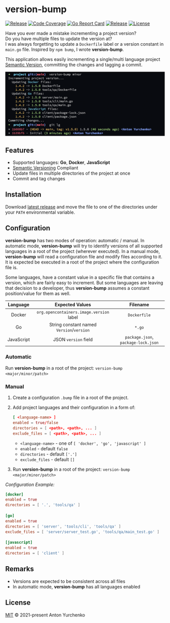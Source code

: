 # version-bump

[![Release](https://img.shields.io/github/v/release/anton-yurchenko/version-bump)](https://github.com/anton-yurchenko/version-bump/releases/latest)
[![Code Coverage](https://codecov.io/gh/anton-yurchenko/version-bump/branch/main/graph/badge.svg)](https://codecov.io/gh/anton-yurchenko/version-bump)
[![Go Report Card](https://goreportcard.com/badge/github.com/anton-yurchenko/version-bump)](https://goreportcard.com/report/github.com/anton-yurchenko/version-bump)
[![Release](https://github.com/anton-yurchenko/version-bump/actions/workflows/release.yml/badge.svg)](https://github.com/anton-yurchenko/version-bump/actions/workflows/release.yml)
[![License](https://img.shields.io/github/license/anton-yurchenko/version-bump)](LICENSE.md)

Have you ever made a mistake incrementing a project version?  
Do you have multiple files to update the version at?  
I was always forgetting to update a `Dockerfile` label or a version constant in `main.go` file. Inspired by `npm bump`, I wrote **version-bump**.  

This application allows easily incrementing a single/multi language project [Semantic Version](https://semver.org/), committing the changes and tagging a commit.

![PIC](docs/images/demo.png)

## Features

- Supported languages: **Go**, **Docker**, **JavaScript**
- [Semantic Versioning](https://semver.org/) Compliant
- Update files in multiple directories of the project at once
- Commit and tag changes

## Installation

Download [latest release](https://github.com/anton-yurchenko/version-bump/releases/latest) and move the file to one of the directories under your `PATH` environmental variable.

## Configuration

**version-bump** has two modes of operation: automatic / manual.
In automatic mode, **version-bump** will try to identify versions of all supported languages in a root of the project (wherever executed).
In a manual mode, **version-bump** will read a configuration file and modify files according to it. It is expected be executed in a root of the project where the configuration file is.

Some languages, have a constant value in a specific file that contains a version, which are fairly easy to increment.
But some languages are leaving that decision to a developer, thus **version-bump** assumes a constant position/value for them as well.

| Language      | Expected Values                               | Filename                              |
|:-------------:|:---------------------------------------------:|:-------------------------------------:|
| Docker        | `org.opencontainers.image.version` label      | `Dockerfile`                          |
| Go            | String constant named `Version`/`version`     | `*.go`                                |
| JavaScript    | JSON `version` field                          | `package.json`, `package-lock.json`   |

### Automatic

Run **version-bump** in a root of the project: `version-bump <major/minor/patch>`

### Manual

1. Create a configuration `.bump` file in a root of the project.
2. Add project languages and their configuration in a form of:

    ```toml
    [ <language-name> ]
    enabled = true/false
    directories = [ <path>, <path>, ... ]
    exclude_files = [ <path>, <path>, ... ]
    ```

    - `<language-name>` - one of `[ 'docker', 'go', 'javascript' ]`
    - `enabled` - default `false`
    - `directories` - default `['.']`
    - `exclude_files` - default `[]`

3. Run **version-bump** in a root of the project: `version-bump <major/minor/patch>`

*Configuration Example:*

```toml
[docker]
enabled = true
directories = [ '.', 'tools/qa' ]

[go]
enabled = true
directories = [ 'server', 'tools/cli', 'tools/qa' ]
exclude_files = [ 'server/server_test.go', 'tools/qa/main_test.go' ]

[javascript]
enabled = true
directories = [ 'client' ]
```

## Remarks

- Versions are expected to be consistent across all files
- In automatic mode, **version-bump** has all languages enabled

## License

[MIT](LICENSE.md) © 2021-present Anton Yurchenko
